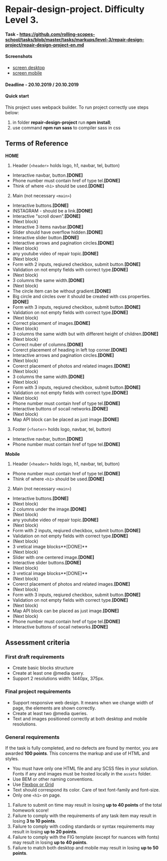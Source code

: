 # Repair-design-project. Difficulty Level 3.

#### Task - https://github.com/rolling-scopes-school/tasks/blob/master/tasks/markups/level-3/repair-design-project/repair-design-project-en.md


#### Screenshots

- [screen desktop](http://prntscr.com/plv9r8)
- [screen mobile](http://prntscr.com/plv9ij)

#### Deadline - 20.10.2019 / 20.10.2019

#### Quick start
This project uses webpack builder. To run project correctly use steps below:
1. in folder **repair-design-project** run **npm install**;
2. use command **npm run sass** to compiler sass in css

## Terms of Reference

**HOME** 

1. Header (`<header>` holds logo, h1, navbar, tel, button)
- Interactive navbar, button.**[DONE]**
- Phone number must contain href of type tel.**[DONE]**
- Think of where `<h1>` should be used.**[DONE]**

2. Main (not necessary `<main>`)
- Interactive buttons.**[DONE]**
- INSTAGRAM - should be a link.**[DONE]**
- Interactive "scroll down".**[DONE]**
- (Next block)
- Interactive 3 items navbar.**[DONE]**
- Slider should have overflow hidden.**[DONE]**
- Interactive slider button.**[DONE]**
- Interactive arrows and pagination circles.**[DONE]**
- (Next block)
- any youtube video of repair topic.**[DONE]**
- (Next block)
- Form with 2 inputs, reqiured checkbox, submit button.**[DONE]**
- Validation on not empty fields with correct type.**[DONE]**
- (Next block)
- 3 columns the same width.**[DONE]**
- (Next block)
- The circle item can be without gradient.**[DONE]**
- Big circle and circles over it should be created with css properties.**[DONE]**
- Form with 3 inputs, reqiured checkbox, submit button.**[DONE]**
- Validation on not empty fields with correct type.**[DONE]**
- (Next block)
- Correct placement of images.**[DONE]**
- (Next block)
- 3 columns the same width but with different height of children.**[DONE]**
- (Next block)
- Correct nuber of columns.**[DONE]**
- Corerct placement of heading in left top corner.**[DONE]**
- Interactive arrows and pagination circles.**[DONE]**
- (Next block)
- Corerct placement of photos and related images.**[DONE]**
- (Next block)
- 3 columns the same width.**[DONE]**
- (Next block)
- Form with 3 inputs, reqiured checkbox, submit button.**[DONE]**
- Validation on not empty fields with correct type.**[DONE]**
- (Next block)
- Phone number must contain href of type tel.**[DONE]**
- Interactive buttons of socail networks.**[DONE]**
- (Next block)
- Map API block can be placed as just image.**[DONE]**

3. Footer (`<footer>` holds logo, navbar, tel, button)
- Interactive navbar, button.**[DONE]**
- Phone number must contain href of type tel.**[DONE]**

**Mobile**

1. Header (`<header>` holds logo, h1, navbar, tel, button)
- Phone number must contain href of type tel.**[DONE]**
- Think of where `<h1>` should be used.**[DONE]**

2. Main (not necessary `<main>`)
- Interactive buttons.**[DONE]**
- (Next block)
- 2 columns under the image.**[DONE]**
- (Next block)
- any youtube video of repair topic.**[DONE]**
- (Next block)
- Form with 2 inputs, reqiured checkbox, submit button.**[DONE]**
- Validation on not empty fields with correct type.**[DONE]**
- (Next block)
- 3 vretical image blocks**[DONE]**
- (Next block)
- Slider with one centered image.**[DONE]**
- Interactive slider buttons.**[DONE]**
- (Next block)
- 3 vretical image blocks**[DONE]**
- (Next block)
- Corerct placement of photos and related images.**[DONE]**
- (Next block)
- Form with 3 inputs, reqiured checkbox, submit button.**[DONE]**
- Validation on not empty fields with correct type.**[DONE]**
- (Next block)
- Map API block can be placed as just image.**[DONE]**
- (Next block)
- Phone number must contain href of type tel.**[DONE]**
- Interactive buttons of socail networks.**[DONE]**

## Assessment criteria

### First draft requirements

- Create basic blocks structure
- Create at least one @media query.
- Support 2 resolutions width: 1440px, 375px.

### Final project requirements

- Support responsive web design. It means when we change width of page, the elements are shown correctly.
- Create at least two @media queries.
- Text and images positioned correctly at both desktop and mobile resolutions.

### General requirements

If the task is fully completed, and no defects are found by mentor, you are awarded **100 points**. This concerns the markup and use of HTML and styles.

- You must have only one HTML file and any SCSS files in your solution. Fonts if any and images must be hosted locally in the `assets` folder.
- Use BEM or other naming conventions.
- Use [Flexbox or Grid](https://www.youtube.com/watch?v=y_9JgPVqOE0&list=PLe--kalBDwjhdXudsOpKooP6q9bAl3rPG&index=13)
- Text should correspond its color. Care of text font-family and font-size.
- Only one `<h1>` on page.

1. Failure to submit on time may result in losing **up to 40 points** of the total homework score!
2. Failure to comply with the requirements of any task item may result in losing **3 to 10 points**.
3. Failure to comply with coding standards or syntax requirements may result in losing **up to 20 points**.
4. Failure to comply with the FIG template (except for nuances with fonts) may result in losing **up to 40 points**.
5. Failure to match both desktop and mobile may result in losing **up to 50 points**.

